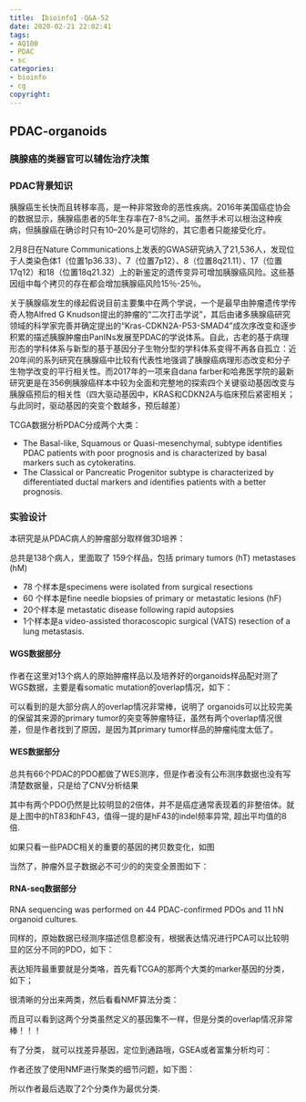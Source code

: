 ```yaml
---
title: 【bioinfo】-Q&A-52
date: 2020-02-21 22:02:41
tags:
- AQ100
- PDAC
- sc
categories:
- bioinfo
- cg
copyright:
---
```

## PDAC-organoids

### 胰腺癌的类器官可以辅佐治疗决策
### PDAC背景知识
胰腺癌生长快而且转移率高，是一种非常致命的恶性疾病。2016年美国癌症协会的数据显示，胰腺癌患者的5年生存率在7-8%之间。虽然手术可以根治这种疾病，但胰腺癌在确诊时只有10–20%是可切除的，其它患者只能接受化疗。

2月8日在Nature Communications上发表的GWAS研究纳入了21,536人，发现位于人类染色体1（位置1p36.33）、7（位置7p12）、8（位置8q21.11）、17（位置17q12）和18（位置18q21.32）上的新鉴定的遗传变异可增加胰腺癌风险。这些基因组中每个拷贝的存在都会增加胰腺癌风险15％-25％。

关于胰腺癌发生的缘起假说目前主要集中在两个学说，一个是最早由肿瘤遗传学传奇人物Alfred G Knudson提出的肿瘤的“二次打击学说”，其后由诸多胰腺癌研究领域的科学家完善并确定提出的“Kras-CDKN2A-P53-SMAD4”成次序改变和逐步积累的描述胰腺肿瘤由PanINs发展至PDAC的学说体系。自此，古老的基于病理形态的学科体系与新型的基于基因分子生物分型的学科体系变得不再各自孤立：近20年间的系列研究在胰腺癌中比较有代表性地强调了胰腺癌病理形态改变和分子生物学改变的平行相关性。而2017年的一项来自dana farber和哈弗医学院的最新研究更是在356例胰腺癌样本中较为全面和完整地的探索四个关键驱动基因改变与胰腺癌预后的相关性（四大驱动基因中，KRAS和CDKN2A与临床预后紧密相关；与此同时，驱动基因的突变个数越多，预后越差）

TCGA数据分析PDAC分成两个大类：

- The Basal-like, Squamous or Quasi-mesenchymal, subtype identifies PDAC patients with poor prognosis and is characterized by basal markers such as cytokeratins.
- The Classical or Pancreatic Progenitor subtype is characterized by differentiated ductal markers and identifies patients with a better prognosis.


### 实验设计
本研究是从PDAC病人的肿瘤部分取样做3D培养：

总共是138个病人，里面取了 159个样品，包括 primary tumors (hT) metastases (hM)

- 78 个样本是specimens were isolated from surgical resections
- 60 个样本是fine needle biopsies of primary or metastatic lesions (hF)
- 20个样本是 metastatic disease following rapid autopsies
- 1个样本是a video-assisted thoracoscopic surgical (VATS) resection of a lung metastasis.








#### WGS数据部分
作者在这里对13个病人的原始肿瘤样品以及培养好的organoids样品配对测了WGS数据，主要是看somatic mutation的overlap情况，如下：


可以看到的是大部分病人的overlap情况非常棒，说明了 organoids可以比较完美的保留其来源的primary tumor的突变等肿瘤特征，虽然有两个overlap情况很差，但是作者找到了原因，是因为其primary tumor样品的肿瘤纯度太低了。



#### WES数据部分
总共有66个PDAC的PDO都做了WES测序，但是作者没有公布测序数据也没有写清楚数据量，只是给了CNV分析结果


其中有两个PDO仍然是比较明显的2倍体，并不是癌症通常表现着的非整倍体。就是上图中的hT83和hF43，值得一提的是hF43的indel频率异常, 超出平均值的8倍.






如果只看一些PADC相关的重要的基因的拷贝数变化，如图


当然了，肿瘤外显子数据必不可少的的突变全景图如下：


#### RNA-seq数据部分
RNA sequencing was performed on 44 PDAC-confirmed PDOs and 11 hN organoid cultures.

同样的，原始数据已经测序描述信息都没有，根据表达情况进行PCA可以比较明显的区分不同的PDO，如下：








表达矩阵最重要就是分类咯，首先看TCGA的那两个大类的marker基因的分类，如下；


很清晰的分出来两类，然后看看NMF算法分类：


而且可以看到这两个分类虽然定义的基因集不一样，但是分类的overlap情况非常棒！！！

有了分类， 就可以找差异基因，定位到通路哦，GSEA或者富集分析均可：


作者还放了使用NMF进行聚类的细节问题，如下图：






所以作者最后选取了2个分类作为最优分类.
